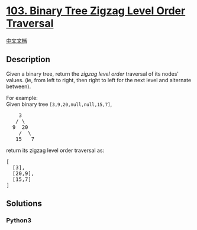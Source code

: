 # [103. Binary Tree Zigzag Level Order Traversal](https://leetcode.com/problems/binary-tree-zigzag-level-order-traversal)

[中文文档](//leetcode/0100-0199/0103.Binary%20Tree%20Zigzag%20Level%20Order%20Traversal/README.md)

## Description

<p>Given a binary tree, return the <i>zigzag level order</i> traversal of its nodes' values. (ie, from left to right, then right to left for the next level and alternate between).</p>

<p>
For example:<br />
Given binary tree <code>[3,9,20,null,null,15,7]</code>,<br />
<pre>
    3
   / \
  9  20
    /  \
   15   7
</pre>
</p>
<p>
return its zigzag level order traversal as:<br />
<pre>
[
  [3],
  [20,9],
  [15,7]
]
</pre>
</p>

## Solutions

<!-- tabs:start -->

### **Python3**

```python

```

<!-- tabs:end -->
